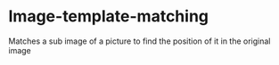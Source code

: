 # Image-template-matching
Matches a sub image of a picture to find the position of it in the original image
